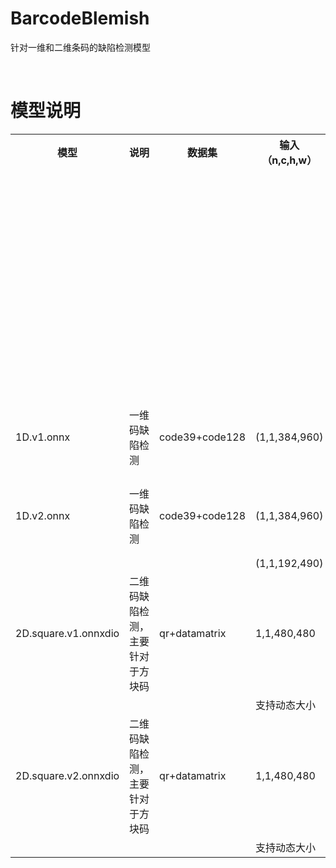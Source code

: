 # BarcodeBlemish
针对一维和二维条码的缺陷检测模型

</br>

# 模型说明
<table>
    <tr>
	    <th>模型</th>
	    <th>说明</th>
	    <th>数据集</th> 
        <th>输入（n,c,h,w）</th>  
        <th>输出</th>   
	</tr >
    <tr >
	    <td></td>
        <td></td>
        <td></td>
        <td></td>
	    <td>0：条码区域 1：缺陷区域 2：背景区域</td>
	</tr>
	<tr >
	    <td>1D.v1.onnx</td>
	    <td>一维码缺陷检测</td>
	    <td>code39+code128</td>
        <td>(1,1,384,960)</td>
        <td>同输入一致</td>
	</tr>
	<tr >
	    <td>1D.v2.onnx</td>
	    <td>一维码缺陷检测</td>
	    <td>code39+code128</td>
        <td>(1,1,384,960)</td>
        <td>同输入一致</td>
	</tr>
	<tr>
	    <td></td>
	    <td></td>
	    <td></td>
        <td>(1,1,192,490)</td>
        <td></td>
	</tr>
	<tr>
	    <td>2D.square.v1.onnxdio</td>
	    <td>二维码缺陷检测，主要针对于方块码</td>
	    <td>qr+datamatrix</td>
	    <td>1,1,480,480 </td>
	    <td>同输入一致</td>
	</tr>
	<tr>
	    <td></td>
	    <td></td>
	    <td></td>
        <td>支持动态大小</td>
        <td></td>
	</tr>
	<tr>
	    <td>2D.square.v2.onnxdio</td>
	    <td>二维码缺陷检测，主要针对于方块码</td>
	    <td>qr+datamatrix</td>
	    <td>1,1,480,480 </td>
	    <td>同输入一致</td>
	</tr>
	<tr>
	    <td></td>
	    <td></td>
	    <td></td>
        <td>支持动态大小</td>
        <td></td>
	</tr>
</table>